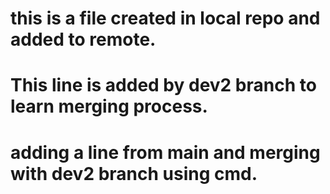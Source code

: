 # this is a file created in local repo and added to remote.
# This line is added by dev2 branch to learn merging process.
# adding a line from main and merging with dev2 branch using cmd.